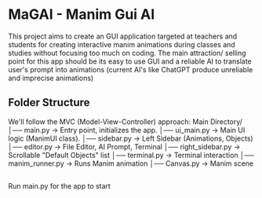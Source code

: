 # MaGAI - Manim Gui AI
This project aims to create an GUI application targeted at teachers and students for creating interactive manim animations during classes and studies without focusing too much on coding. The main attraction/ selling point for this app should be its easy to use GUI and a reliable AI to translate user's prompt into animations (current AI's like ChatGPT produce unreliable and imprecise animations)

## Folder Structure
We'll follow the MVC (Model-View-Controller) approach:
Main Directory/
│── main.py             → Entry point, initializes the app.
│── ui_main.py          → Main UI logic (ManimUI class).
│── sidebar.py          → Left Sidebar (Animations, Objects)
│── editor.py           → File Editor, AI Prompt, Terminal
│── right_sidebar.py    → Scrollable "Default Objects" list
│── terminal.py         → Terminal interaction
│── manim_runner.py     → Runs Manim animation
│── Canvas.py           → Manim scene

##
Run main.py for the app to start

